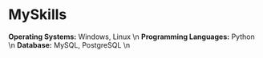 # MySkills
**Operating Systems:** Windows, Linux \n
**Programming Languages:** Python \n
**Database:** MySQL, PostgreSQL \n

